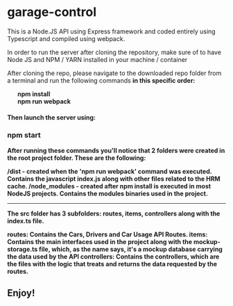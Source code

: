# garage-control
<p>This is a Node.JS API using Express framework and coded entirely using Typescript and compiled using webpack. <p/>

<p>In order to run the server after cloning the repository, make sure of to have Node JS and NPM / YARN installed in your machine / container</p>

<p>After cloning the repo, please navigate to the downloaded repo folder from a terminal and run the following commands <b>in this specific order<b/>:</p>
 <ul style="list-style-type: none">
    <li >
        npm install    
    </li>
    <li >
        npm run webpack
    </li> 
 </ul>
 
 <h4> Then launch the server using: </h4>
 <h3>npm start</h3>
 
 
 After running these commands you'll notice that 2 folders were created in the root project folder. These are the following:
 
 /dist - created when the 'npm run webpack' command was executed. Contains the javascript index.js along with other files related to the HRM cache.
 /node_modules - created after npm install is executed in most NodeJS projects. Contains the modules binaries used in the project.
 
 _______
 
 The src folder has 3 subfolders: routes, items, controllers along with the index.ts file.
 
 routes: Contains the Cars, Drivers and Car Usage API Routes.
 items: Contains the main interfaces used in the project along with the mockup-storage.ts file, which, as the name says, it's a mockup database carrying the data used by the API
 controllers: Contains the controllers, which are the files with the logic that treats and returns the data requested by the routes. 
 
 
 <h2>Enjoy!</h2>
